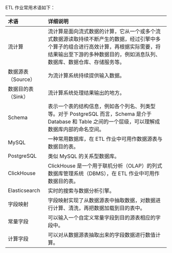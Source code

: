 ETL 作业常用术语如下：

| 术语               | 详细说明                                                     |
| :----------------- | :----------------------------------------------------------- |
| 流计算             | 流计算是面向流式数据的计算，它从一个或多个流式数据源读取持续不断产生的数据，经过引擎中多个算子的组合进行高效计算，再根据实际需要，将结果输出至下游的多种数据目的，例如消息队列、数据库、数据仓库、存储服务等。 |
| 数据源表（Source） | 为流计算系统持续提供输入数据。                               |
| 数据目的表（Sink） | 流计算系统处理结果输出的地方。                               |
| Schema             | 表示一个表的结构信息，例如各个列名、列类型等。对于 PostgreSQL 而言，Schema 是介于 Database 和 Table 之间的一个层级，可以理解成数据库内部的命名空间。 |
| MySQL              | 一种常用数据库，在 ETL 作业中可用作数据源表与数据目的表。      |
|PostgreSQL|  类似 MySQL 的关系型数据库。|
| ClickHouse         | ClickHouse 是一个用于联机分析（OLAP）的列式数据库管理系统（DBMS），在 ETL 作业中可用作数据目的表。|
|Elasticsearch           |实时的搜索与数据分析引擎。|
| 字段映射           | 字段映射实现了从数据源表中抽取数据，对数据进行计算、清洗，再把数据加载到目的表中。 |
| 常量字段           | 可以输入一个自定义常量字段到目的源表相应的字段中。           |
| 计算字段           | 可以对从数据源表抽取出来的字段数据进行数值计算。             |

